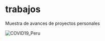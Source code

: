 # trabajos
Muestra de avances  de proyectos personales

![COVID19_Peru](https://user-images.githubusercontent.com/28151442/90969117-7ec34d80-e4ba-11ea-9a96-1120c947a832.JPG)

